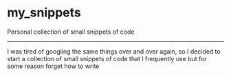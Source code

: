 # my_snippets
Personal collection of small snippets of code

*****
I was tired of googling the same things over and over again, so I decided to start a collection of small snippets of code that I frequently use but for some reason forget how to write
